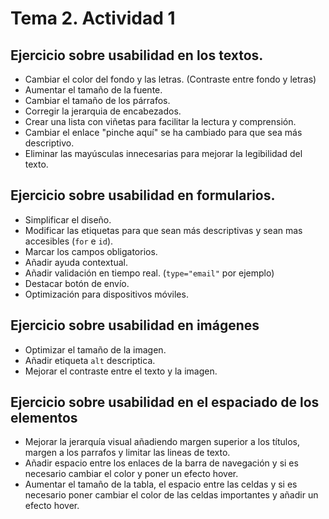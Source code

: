 # Tema 2. Actividad 1
## Ejercicio sobre usabilidad en los textos.
- Cambiar el color del fondo y las letras. (Contraste entre fondo y letras)
- Aumentar el tamaño de la fuente.
- Cambiar el tamaño de los párrafos.
- Corregir la jerarquia de encabezados.
- Crear una lista con viñetas para facilitar la lectura y comprensión.
- Cambiar el enlace "pinche aquí" se ha cambiado para que sea más descriptivo.
- Eliminar las mayúsculas innecesarias para mejorar la legibilidad del texto.

## Ejercicio sobre usabilidad en formularios.
- Simplificar el diseño.
- Modificar las etiquetas para que sean más descriptivas y sean mas accesibles (`for` e `id`).
- Marcar los campos obligatorios.
- Añadir ayuda contextual.
- Añadir validación en tiempo real. (`type="email"` por ejemplo)
- Destacar botón de envío.
- Optimización para dispositivos móviles.

## Ejercicio sobre usabilidad en imágenes
- Optimizar el tamaño de la imagen.
- Añadir etiqueta `alt` descriptica.
- Mejorar el contraste entre el texto y la imagen.

## Ejercicio sobre usabilidad en el espaciado de los elementos
- Mejorar la jerarquía visual añadiendo margen superior a los títulos, margen a los parrafos y limitar las lineas de texto. 
- Añadir espacio entre los enlaces de la barra de navegación y si es necesario cambiar el color y poner un efecto hover. 
- Aumentar el tamaño de la tabla, el espacio entre las celdas y si es necesario poner cambiar el color de las celdas importantes y añadir un efecto hover.